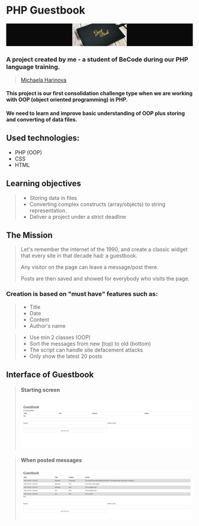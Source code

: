 # PHP Guestbook

![Guestbook](img/guestbook1.jpg)

### A project created by me - a student of BeCode during our PHP language training.

>[Michaela Harinova](https://github.com/mharin)



#### This project is our first consolidation challenge type when we are working with OOP (object oriented programming) in PHP.
#### We need to learn and improve basic understanding of OOP plus storing and converting of data files.

## Used technologies:
- PHP (OOP)
- CSS
- HTML

## Learning objectives
> - Storing data in files
> - Converting complex constructs (array/objects) to string representation.
> - Deliver a project under a strict deadline 

## The Mission
> Let's remember the internet of the 1990, and create a classic widget that every site in that decade had: a guestbook. 
> 
> Any visitor on the page can leave a message/post there.   
> 
> Posts are then saved and showed for everybody who visits the page.

### Creation is based on "must have" features such as:
> - Title
> - Date
> - Content
> - Author's name

> - Use min 2 classes (OOP)
> - Sort the messages from new (top) to old (bottom)
> - The script can handle site defacement attacks
> - Only show the latest 20 posts
> 

## Interface of Guestbook
>#### Starting screen
>![Screenshot Layout](img/guestbook.jpg)

>#### When posted messages
>![Screenshot Layout](img/guestbookMessages.jpg)



